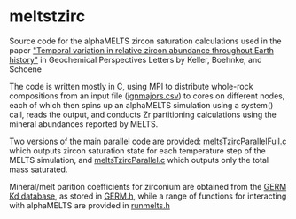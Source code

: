 # meltstzirc
Source code for the alphaMELTS zircon saturation calculations used in the paper ["Temporal variation in relative zircon abundance throughout Earth history"](https://doi.org/10.7185/geochemlet.1721) in Geochemical Perspectives Letters by Keller, Boehnke, and Schoene

The code is written mostly in C, using MPI to distribute whole-rock compositions from an input file ([ignmajors.csv](ignmajors.csv)) to cores on different nodes, each of which then spins up an alphaMELTS simulation using a system() call, reads the output, and conducts Zr partitioning calculations using the mineral abundances reported by MELTS. 

Two versions of the main parallel code are provided: [meltsTzircParallelFull.c](meltsTzircParallelFull.c) which outputs zircon saturation state for each temperature step of the MELTS simulation, and [meltsTzircParallel.c](meltsTzircParallel.c) which outputs only the total mass saturated. 

Mineral/melt parition coefficients for zirconium are obtained from the [GERM Kd database](https://earthref.org/KDD/), as stored in [GERM.h](GERM.h), while a range of functions for interacting with alphaMELTS are provided in [runmelts.h](runmelts.h)

